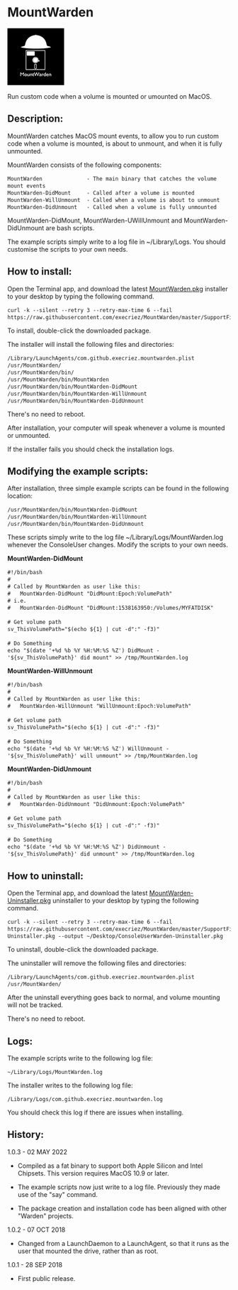 # MountWarden
![Logo](images/MountWarden.jpg "Logo")

Run custom code when a volume is mounted or umounted on MacOS.

## Description:

MountWarden catches MacOS mount events, to allow you to run custom code when a volume is mounted, is about to unmount, and when it is fully unmounted.

MountWarden consists of the following components:

	MountWarden              - The main binary that catches the volume mount events
	MountWarden-DidMount     - Called after a volume is mounted
	MountWarden-WillUnmount  - Called when a volume is about to unmount
	MountWarden-DidUnmount   - Called when a volume is fully unmounted
 
MountWarden-DidMount, MountWarden-UWillUnmount and MountWarden-DidUnmount are bash scripts.

The example scripts simply write to a log file in ~/Library/Logs. You should customise the scripts to your own needs.


## How to install:

Open the Terminal app, and download the latest [MountWarden.pkg](https://raw.githubusercontent.com/execriez/MountWarden/master/SupportFiles/MountWarden.pkg) installer to your desktop by typing the following command. 

	curl -k --silent --retry 3 --retry-max-time 6 --fail https://raw.githubusercontent.com/execriez/MountWarden/master/SupportFiles/MountWarden.pkg

To install, double-click the downloaded package.

The installer will install the following files and directories:

	/Library/LaunchAgents/com.github.execriez.mountwarden.plist
	/usr/MountWarden/
	/usr/MountWarden/bin/
	/usr/MountWarden/bin/MountWarden
	/usr/MountWarden/bin/MountWarden-DidMount
	/usr/MountWarden/bin/MountWarden-WillUnmount
	/usr/MountWarden/bin/MountWarden-DidUnmount

There's no need to reboot.

After installation, your computer will speak whenever a volume is mounted or unmounted. 

If the installer fails you should check the installation logs.

## Modifying the example scripts:

After installation, three simple example scripts can be found in the following location:

	/usr/MountWarden/bin/MountWarden-DidMount
	/usr/MountWarden/bin/MountWarden-WillUnmount
	/usr/MountWarden/bin/MountWarden-DidUnmount

These scripts simply write to the log file ~/Library/Logs/MountWarden.log whenever the ConsoleUser changes. Modify the scripts to your own needs.

**MountWarden-DidMount**

	#!/bin/bash
	#
	# Called by MountWarden as user like this:
	#   MountWarden-DidMount "DidMount:Epoch:VolumePath"
	# i.e.
	#   MountWarden-DidMount "DidMount:1538163950:/Volumes/MYFATDISK"
	
	# Get volume path
	sv_ThisVolumePath="$(echo ${1} | cut -d":" -f3)"
	
	# Do Something
	echo "$(date '+%d %b %Y %H:%M:%S %Z') DidMount - '${sv_ThisVolumePath}' did mount" >> /tmp/MountWarden.log

**MountWarden-WillUnmount**

	#!/bin/bash
	#
	# Called by MountWarden as user like this:
	#   MountWarden-WillUnmount "WillUnmount:Epoch:VolumePath"
	
	# Get volume path
	sv_ThisVolumePath="$(echo ${1} | cut -d":" -f3)"
	
	# Do Something
	echo "$(date '+%d %b %Y %H:%M:%S %Z') WillUnmount - '${sv_ThisVolumePath}' will unmount" >> /tmp/MountWarden.log

**MountWarden-DidUnmount**

	#!/bin/bash
	#
	# Called by MountWarden as user like this:
	#   MountWarden-DidUnmount "DidUnmount:Epoch:VolumePath"
	
	# Get volume path
	sv_ThisVolumePath="$(echo ${1} | cut -d":" -f3)"
	
	# Do Something
	echo "$(date '+%d %b %Y %H:%M:%S %Z') DidUnmount - '${sv_ThisVolumePath}' did unmount" >> /tmp/MountWarden.log


## How to uninstall:

Open the Terminal app, and download the latest [MountWarden-Uninstaller.pkg](https://raw.githubusercontent.com/execriez/MountWarden/master/SupportFiles/MountWarden-Uninstaller.pkg) uninstaller to your desktop by typing the following command. 

	curl -k --silent --retry 3 --retry-max-time 6 --fail https://raw.githubusercontent.com/execriez/MountWarden/master/SupportFiles/MountWarden-Uninstaller.pkg --output ~/Desktop/ConsoleUserWarden-Uninstaller.pkg

To uninstall, double-click the downloaded package.

The uninstaller will remove the following files and directories:

	/Library/LaunchAgents/com.github.execriez.mountwarden.plist
	/usr/MountWarden/

After the uninstall everything goes back to normal, and volume mounting will not be tracked.

There's no need to reboot.

## Logs:

The example scripts write to the following log file:

	~/Library/Logs/MountWarden.log

The installer writes to the following log file:

	/Library/Logs/com.github.execriez.mountwarden.log
  
You should check this log if there are issues when installing.

## History:

1.0.3 - 02 MAY 2022

* Compiled as a fat binary to support both Apple Silicon and Intel Chipsets. This version requires MacOS 10.9 or later.

* The example scripts now just write to a log file. Previously they made use of the "say" command.

* The package creation and installation code has been aligned with other "Warden" projects.

1.0.2 - 07 OCT 2018

* Changed from a LaunchDaemon to a LaunchAgent, so that it runs as the user that mounted the drive, rather than as root.

1.0.1 - 28 SEP 2018

* First public release.

